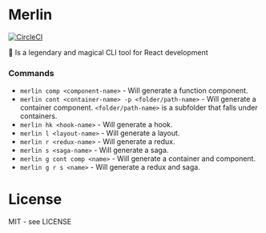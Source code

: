 # Merlin

[![CircleCI](https://circleci.com/gh/bjonamu/merlin-cli.svg?style=svg)](https://circleci.com/gh/bjonamu/merlin-cli)

🧙 Is a legendary and magical CLI tool for React development

### Commands

- `merlin comp <component-name>` - Will generate a function component.
- `merlin cont <container-name> -p <folder/path-name>` - Will generate a container component. `<folder/path-name>` is a subfolder that falls under containers.
- `merlin hk <hook-name>` - Will generate a hook.
- `merlin l <layout-name>` - Will generate a layout.
- `merlin r <redux-name>` - Will generate a redux.
- `merlin s <saga-name>` - Will generate a saga.
- `merlin g cont comp <name>` - Will generate a container and component.
- `merlin g r s <name>` - Will generate a redux and saga.

# License

MIT - see LICENSE
